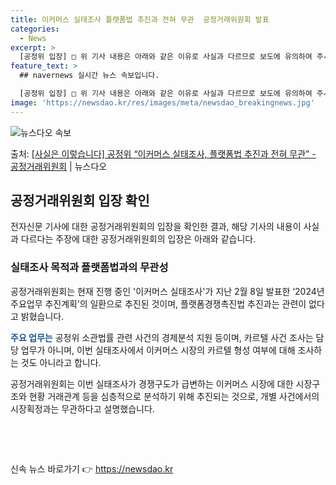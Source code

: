 ```yaml
---
title: 이커머스 실태조사 플랫폼법 추진과 전혀 무관  공정거래위원회 발표
categories:
  - News
excerpt: >
  [공정위 입장] □ 위 기사 내용은 아래와 같은 이유로 사실과 다르므로 보도에 유의하여 주시기 바랍니다. ㅇ…
feature_text: >
  ## navernews 실시간 뉴스 속보입니다.

  [공정위 입장] □ 위 기사 내용은 아래와 같은 이유로 사실과 다르므로 보도에 유의하여 주시기 바랍니다. ㅇ…
image: 'https://newsdao.kr/res/images/meta/newsdao_breakingnews.jpg'
---
```


![뉴스다오 속보](https://newsdao.kr/res/images/meta/newsdao_breakingnews.jpg)

<p>출처: <a href="https://newsdao.kr/3507" rel="dofollow">[사실은 이렇습니다] 공정위 “이커머스 실태조사, 플랫폼법 추진과 전혀 무관” - 공정거래위원회</a> | 뉴스다오</p>

<h2 data-ke-size="size26">공정거래위원회 입장 확인</h2>
전자신문 기사에 대한 공정거래위원회의 입장을 확인한 결과, 해당 기사의 내용이 사실과 다르다는 주장에 대한 공정거래위원회의 입장은 아래와 같습니다.

<h3>실태조사 목적과 플랫폼법과의 무관성</h3>
<p data-ke-size="size16">공정거래위원회는 현재 진행 중인 '이커머스 실태조사'가 지난 2월 8일 발표한 ‘2024년 주요업무 추진계획’의 일환으로 추진된 것이며, 플랫폼경쟁촉진법 추진과는 관련이 없다고 밝혔습니다.</p>
<p data-ke-size="size16"><b><span style="color: #1a5490;">주요 업무는</span></b> 공정위 소관법률 관련 사건의 경제분석 지원 등이며, 카르텔 사건 조사는 담당 업무가 아니며, 이번 실태조사에서 이커머스 시장의 카르텔 형성 여부에 대해 조사하는 것도 아니라고 합니다.</p>
<p data-ke-size="size16">공정거래위원회는 이번 실태조사가 경쟁구도가 급변하는 이커머스 시장에 대한 시장구조와 현황 거래관계 등을 심층적으로 분석하기 위해 추진되는 것으로, 개별 사건에서의 시장획정과는 무관하다고 설명했습니다.</p>

<p data-ke-size="size16">&nbsp;</p>
<p data-ke-size="size16">&nbsp;</p> 

신속 뉴스 바로가기 👉 <a href="https://newsdao.kr" rel="dofollow">https://newsdao.kr</a>


